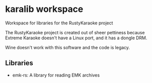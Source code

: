 # karalib workspace

Workspace for libraries for the RustyKaraoke project

The RustyKaraoke project is created out of sheer pettiness because Extreme Karaoke doesn't have a Linux port, and it has a dongle DRM.

Wine doesn't work with this software and the code is legacy.

## Libraries

- emk-rs: A library for reading EMK archives